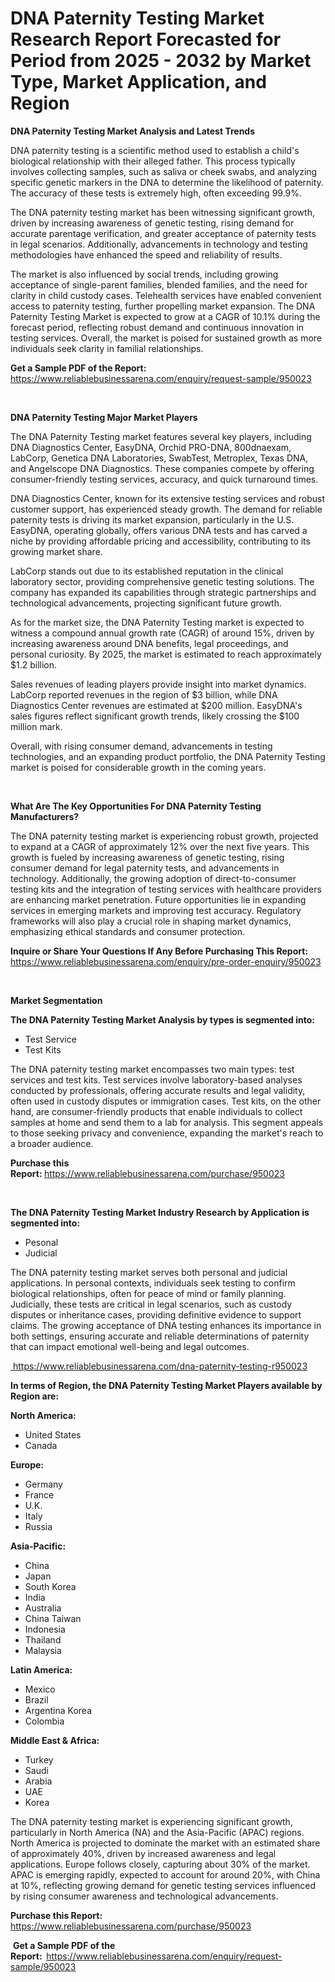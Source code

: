 <p><h1>DNA Paternity Testing Market Research Report Forecasted for Period from 2025 -  2032 by Market Type, Market Application, and Region</h1></p><p><strong>DNA Paternity Testing Market Analysis and Latest Trends</strong></p>
<p><p>DNA paternity testing is a scientific method used to establish a child's biological relationship with their alleged father. This process typically involves collecting samples, such as saliva or cheek swabs, and analyzing specific genetic markers in the DNA to determine the likelihood of paternity. The accuracy of these tests is extremely high, often exceeding 99.9%. </p><p>The DNA paternity testing market has been witnessing significant growth, driven by increasing awareness of genetic testing, rising demand for accurate parentage verification, and greater acceptance of paternity tests in legal scenarios. Additionally, advancements in technology and testing methodologies have enhanced the speed and reliability of results. </p><p>The market is also influenced by social trends, including growing acceptance of single-parent families, blended families, and the need for clarity in child custody cases. Telehealth services have enabled convenient access to paternity testing, further propelling market expansion. The DNA Paternity Testing Market is expected to grow at a CAGR of 10.1% during the forecast period, reflecting robust demand and continuous innovation in testing services. Overall, the market is poised for sustained growth as more individuals seek clarity in familial relationships.</p></p>
<p><strong>Get a Sample PDF of the Report:&nbsp;</strong> <a href="https://www.reliablebusinessarena.com/enquiry/request-sample/950023?utm_campaign=1891&utm_medium=2&utm_source=Github&utm_content=ia&utm_term=18042025&utm_id=dna-paternity-testing">https://www.reliablebusinessarena.com/enquiry/request-sample/950023</a></p>
<p>&nbsp;</p>
<p><strong>DNA Paternity Testing Major Market Players</strong></p>
<p><p>The DNA Paternity Testing market features several key players, including DNA Diagnostics Center, EasyDNA, Orchid PRO-DNA, 800dnaexam, LabCorp, Genetica DNA Laboratories, SwabTest, Metroplex, Texas DNA, and Angelscope DNA Diagnostics. These companies compete by offering consumer-friendly testing services, accuracy, and quick turnaround times.</p><p>DNA Diagnostics Center, known for its extensive testing services and robust customer support, has experienced steady growth. The demand for reliable paternity tests is driving its market expansion, particularly in the U.S. EasyDNA, operating globally, offers various DNA tests and has carved a niche by providing affordable pricing and accessibility, contributing to its growing market share.</p><p>LabCorp stands out due to its established reputation in the clinical laboratory sector, providing comprehensive genetic testing solutions. The company has expanded its capabilities through strategic partnerships and technological advancements, projecting significant future growth.</p><p>As for the market size, the DNA Paternity Testing market is expected to witness a compound annual growth rate (CAGR) of around 15%, driven by increasing awareness around DNA benefits, legal proceedings, and personal curiosity. By 2025, the market is estimated to reach approximately $1.2 billion.</p><p>Sales revenues of leading players provide insight into market dynamics. LabCorp reported revenues in the region of $3 billion, while DNA Diagnostics Center revenues are estimated at $200 million. EasyDNA's sales figures reflect significant growth trends, likely crossing the $100 million mark. </p><p>Overall, with rising consumer demand, advancements in testing technologies, and an expanding product portfolio, the DNA Paternity Testing market is poised for considerable growth in the coming years.</p></p>
<p>&nbsp;</p>
<p><strong>What Are The Key Opportunities For DNA Paternity Testing Manufacturers?</strong></p>
<p><p>The DNA paternity testing market is experiencing robust growth, projected to expand at a CAGR of approximately 12% over the next five years. This growth is fueled by increasing awareness of genetic testing, rising consumer demand for legal paternity tests, and advancements in technology. Additionally, the growing adoption of direct-to-consumer testing kits and the integration of testing services with healthcare providers are enhancing market penetration. Future opportunities lie in expanding services in emerging markets and improving test accuracy. Regulatory frameworks will also play a crucial role in shaping market dynamics, emphasizing ethical standards and consumer protection.</p></p>
<p><strong>Inquire or Share Your Questions If Any Before Purchasing This Report:</strong> <a href="https://www.reliablebusinessarena.com/enquiry/pre-order-enquiry/950023?utm_campaign=1891&utm_medium=2&utm_source=Github&utm_content=ia&utm_term=18042025&utm_id=dna-paternity-testing">https://www.reliablebusinessarena.com/enquiry/pre-order-enquiry/950023</a></p>
<p>&nbsp;</p>
<p><strong>Market Segmentation</strong></p>
<p><strong>The DNA Paternity Testing Market Analysis by types is segmented into:</strong></p>
<p><ul><li>Test Service</li><li>Test Kits</li></ul></p>
<p><p>The DNA paternity testing market encompasses two main types: test services and test kits. Test services involve laboratory-based analyses conducted by professionals, offering accurate results and legal validity, often used in custody disputes or immigration cases. Test kits, on the other hand, are consumer-friendly products that enable individuals to collect samples at home and send them to a lab for analysis. This segment appeals to those seeking privacy and convenience, expanding the market's reach to a broader audience.</p></p>
<p><strong>Purchase this Report:&nbsp;</strong><a href="https://www.reliablebusinessarena.com/purchase/950023?utm_campaign=1891&utm_medium=2&utm_source=Github&utm_content=ia&utm_term=18042025&utm_id=dna-paternity-testing">https://www.reliablebusinessarena.com/purchase/950023</a></p>
<p>&nbsp;</p>
<p><strong>The DNA Paternity Testing Market Industry Research by Application is segmented into:</strong></p>
<p><ul><li>Pesonal</li><li>Judicial</li></ul></p>
<p><p>The DNA paternity testing market serves both personal and judicial applications. In personal contexts, individuals seek testing to confirm biological relationships, often for peace of mind or family planning. Judicially, these tests are critical in legal scenarios, such as custody disputes or inheritance cases, providing definitive evidence to support claims. The growing acceptance of DNA testing enhances its importance in both settings, ensuring accurate and reliable determinations of paternity that can impact emotional well-being and legal outcomes.</p></p>
<p><a href="https://www.reliablebusinessarena.com/dna-paternity-testing-r950023?utm_campaign=1891&utm_medium=2&utm_source=Github&utm_content=ia&utm_term=18042025&utm_id=dna-paternity-testing">&nbsp;https://www.reliablebusinessarena.com/dna-paternity-testing-r950023</a></p>
<p><strong>In terms of Region, the DNA Paternity Testing Market Players available by Region are:</strong></p>
<p>
    <p> <strong> North America: </strong>
        <ul>
            <li>United States</li>
            <li>Canada</li>
        </ul>
        </p> 
    <p> <strong> Europe: </strong>
        <ul>
            <li>Germany</li>
            <li>France</li>
            <li>U.K.</li>
            <li>Italy</li>
            <li>Russia</li>
        </ul>
        </p> 
    <p> <strong> Asia-Pacific: </strong>
        <ul>
            <li>China</li>
            <li>Japan</li>
            <li>South Korea</li>
            <li>India</li>
            <li>Australia</li>
            <li>China Taiwan</li>
            <li>Indonesia</li>
            <li>Thailand</li>
            <li>Malaysia</li>
        </ul>
        </p> 
    <p> <strong> Latin America: </strong>
        <ul>
            <li>Mexico</li>
            <li>Brazil</li>
            <li>Argentina Korea</li>
            <li>Colombia</li>
        </ul>
        </p> 
    <p> <strong> Middle East & Africa: </strong>
        <ul>
            <li>Turkey</li>
            <li>Saudi</li>
            <li>Arabia</li>
            <li>UAE</li>
            <li>Korea</li>
        </ul>
    </p>
    </p>
<p><p>The DNA paternity testing market is experiencing significant growth, particularly in North America (NA) and the Asia-Pacific (APAC) regions. North America is projected to dominate the market with an estimated share of approximately 40%, driven by increased awareness and legal applications. Europe follows closely, capturing about 30% of the market. APAC is emerging rapidly, expected to account for around 20%, with China at 10%, reflecting growing demand for genetic testing services influenced by rising consumer awareness and technological advancements.</p></p>
<p><strong>Purchase this Report: </strong><a href="https://www.reliablebusinessarena.com/purchase/950023?utm_campaign=1891&utm_medium=2&utm_source=Github&utm_content=ia&utm_term=18042025&utm_id=dna-paternity-testing">https://www.reliablebusinessarena.com/purchase/950023</a></p>
<p>&nbsp;<strong>Get a Sample PDF of the Report:&nbsp;&nbsp;</strong><a href="https://www.reliablebusinessarena.com/enquiry/request-sample/950023?utm_campaign=1891&utm_medium=2&utm_source=Github&utm_content=ia&utm_term=18042025&utm_id=dna-paternity-testing">https://www.reliablebusinessarena.com/enquiry/request-sample/950023</a></p>
<p><strong></strong></p>
<p><p></p><p></p><p></p></p>
